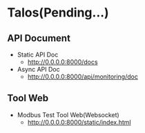 # Talos(Pending...)
## API Document
* Static API Doc 
    * http://0.0.0.0:8000/docs
* Async API Doc
    * http://0.0.0.0:8000/api/monitoring/doc
## Tool Web
* Modbus Test Tool Web(Websocket)
    * http://0.0.0.0:8000/static/index.html